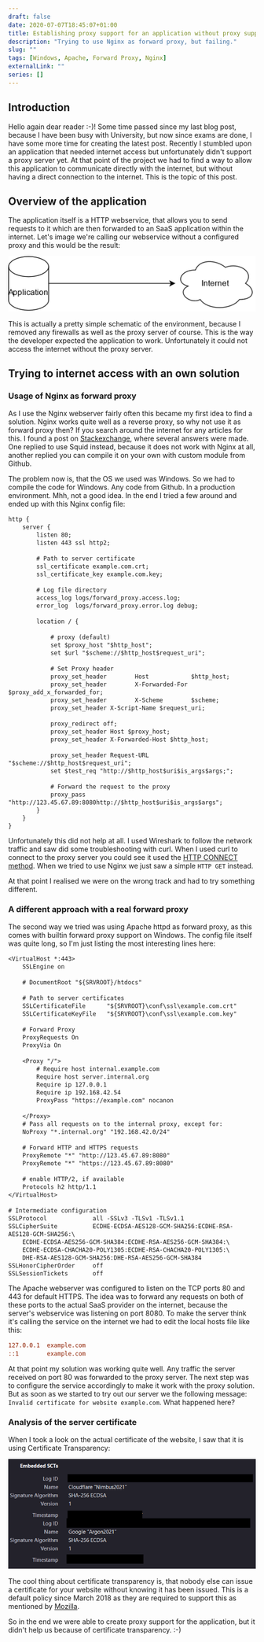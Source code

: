 ```yaml
---
draft: false
date: 2020-07-07T18:45:07+01:00
title: Establishing proxy support for an application without proxy support
description: "Trying to use Nginx as forward proxy, but failing."
slug: "" 
tags: [Windows, Apache, Forward Proxy, Nginx]
externalLink: ""
series: []
---
```


## Introduction

Hello again dear reader :-)! Some time passed since my last blog post, because I have been busy with University, but now since exams are done, I have some more time for creating the latest post. Recently I stumbled upon an application that needed internet access but unfortunately didn't support a proxy server yet. At that point of the project we had to find a way to allow this application to communicate directly with the internet, but without having a direct connection to the internet. This is the topic of this post.

## Overview of the application

The application itself is a HTTP webservice, that allows you to send requests to it which are then forwarded to an SaaS application within the internet. Let's image we're calling our webservice without a configured proxy and this would be the result:

![This is an image](/images/nginx-proxy/communication_wo_proxy.png "Visualization of the architecture without a proxy.")

This is actually a pretty simple schematic of the environment, because I removed any firewalls as well as the proxy server of course. This is the way the developer expected the application to work. Unfortunately it could not access the internet without the proxy server.

## Trying to internet access with an own solution

### Usage of Nginx as forward proxy

As I use the Nginx webserver fairly often this became my first idea to find a solution. Nginx works quite well as a reverse proxy, so why not use it as forward proxy then? If you search around the internet for any articles for this. I found a post on [Stackexchange](https://superuser.com/q/604352), where several answers were made. One replied to use Squid instead, because it does not work with Nginx at all, another replied you can compile it on your own with custom module from Github.

<!-- Problem: Windows -->
The problem now is, that the OS we used was Windows. So we had to compile the code for Windows. Any code from Github. In a production environment. Mhh, not a good idea. In the end I tried a few around and ended up with this Nginx config file:

```nginx
http {
    server {
        listen 80;
        listen 443 ssl http2;

        # Path to server certificate
        ssl_certificate example.com.crt;
        ssl_certificate_key example.com.key;

        # Log file directory
        access_log logs/forward_proxy.access.log;
        error_log  logs/forward_proxy.error.log debug;

        location / {

            # proxy (default)
            set $proxy_host "$http_host";
            set $url "$scheme://$http_host$request_uri";

            # Set Proxy header
            proxy_set_header        Host            $http_host;
            proxy_set_header        X-Forwarded-For $proxy_add_x_forwarded_for;
            proxy_set_header        X-Scheme        $scheme;
            proxy_set_header X-Script-Name $request_uri;  

            proxy_redirect off;
            proxy_set_header Host $proxy_host;
            proxy_set_header X-Forwarded-Host $http_host;

            proxy_set_header Request-URL "$scheme://$http_host$request_uri";
            set $test_req "http://$http_host$uri$is_args$args;";

            # Forward the request to the proxy
            proxy_pass "http://123.45.67.89:8080http://$http_host$uri$is_args$args";
        }
    }
}
```

Unfortunately this did not help at all. I used Wireshark to follow the network traffic and saw did some troubleshooting with curl. When I used curl to connect to the proxy server you could see it used the [HTTP CONNECT method](https://developer.mozilla.org/en-US/docs/Web/HTTP/Methods/CONNECT). When we tried to use Nginx we just saw a simple `HTTP GET` instead.

At that point I realised we were on the wrong track and had to try something different.

### A different approach with a real forward proxy

The second way we tried was using Apache httpd as forward proxy, as this comes with builtin forward proxy support on Windows. The config file itself was quite long, so I'm just listing the most interesting lines here:

```apacheconf
<VirtualHost *:443>
    SSLEngine on

    # DocumentRoot "${SRVROOT}/htdocs"

    # Path to server certificates
    SSLCertificateFile      "${SRVROOT}\conf\ssl\example.com.crt"
    SSLCertificateKeyFile   "${SRVROOT}\conf\ssl\example.com.key"

    # Forward Proxy
    ProxyRequests On
    ProxyVia On

    <Proxy "/">
        # Require host internal.example.com
        Require host server.internal.org
        Require ip 127.0.0.1
        Require ip 192.168.42.54
        ProxyPass "https://example.com" nocanon

    </Proxy>
    # Pass all requests on to the internal proxy, except for:
    NoProxy "*.internal.org" "192.168.42.0/24"

    # Forward HTTP and HTTPS requests
    ProxyRemote "*" "http://123.45.67.89:8080"
    ProxyRemote "*" "https://123.45.67.89:8080"

    # enable HTTP/2, if available
    Protocols h2 http/1.1
</VirtualHost>

# Intermediate configuration
SSLProtocol             all -SSLv3 -TLSv1 -TLSv1.1
SSLCipherSuite          ECDHE-ECDSA-AES128-GCM-SHA256:ECDHE-RSA-AES128-GCM-SHA256:\
    ECDHE-ECDSA-AES256-GCM-SHA384:ECDHE-RSA-AES256-GCM-SHA384:\
    ECDHE-ECDSA-CHACHA20-POLY1305:ECDHE-RSA-CHACHA20-POLY1305:\
    DHE-RSA-AES128-GCM-SHA256:DHE-RSA-AES256-GCM-SHA384
SSLHonorCipherOrder     off
SSLSessionTickets       off
```

<!-- Config of Apache -->
The Apache webserver was configured to listen on the TCP ports 80 and 443 for default HTTPS. The idea was to forward any requests on both of these ports to the actual SaaS provider on the internet, because the server's webservice was listening on port 8080. To make the server think it's calling the service on the internet we had to edit the local hosts file like this:

```ini
127.0.0.1  example.com
::1        example.com
```

At that point my solution was working quite well. Any traffic the server received on port 80 was forwarded to the proxy server. The next step was to configure the service accordingly to make it work with the proxy solution. But as soon as we started to try out our server we the following message: `Invalid certificate for website example.com`. What happened here?

### Analysis of the server certificate

When I took a look on the actual certificate of the website, I saw that it is using Certificate Transparency:

![This is an image](/images/nginx-proxy/cert.png "Screenshot of the certificate with enabled certificate transparency")

The cool thing about certificate transparency is, that nobody else can issue a certificate for your website without knowing it has been issued. This is a default policy since March 2018 as they are required to support this as mentioned by [Mozilla](https://developer.mozilla.org/en-US/docs/Web/Security/Certificate_Transparency).

So in the end we were able to create proxy support for the application, but it didn't help us because of certificate transparency. :-)

<!-- https://developer.mozilla.org/en-US/docs/Web/HTTP/Headers/Expect-CT -->